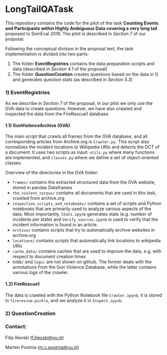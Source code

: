 # LongTailQATask

This repository contains the code for the pilot of the task **Counting Events and Participants within Highly Ambiguous Data covering a very long tail** proposed to SemEval 2018. The pilot is described in *Section 7* of our proposal.

Following the conceptual division in the proposal text, the task implementation is divided into two parts: 

1) The folder **EventRegistries** contains the data preparation scripts and data (described in *Section 4.1* of the proposal)
2) The folder **QuestionCreation** creates questions based on the data in 1) and generates question stats (as described in *Section 5.3*)

### 1) EventRegistries

As we describe in *Section 7* of the proposal, in our pilot we only use the GVA data to create questions. However, we have also crawled and inspected the data from the FireRescue1 database.

#### 1.1) GunViolenceArchive (GVA)

The main script that crawls all frames from the GVA database, and all corresponding articles from Archive.org is `Crawler.py`. This script also normalizes the incident locations to Wikipedia URIs and detects the DCT of a document. It uses two scripts as input: `utils.py` where many functions are implemented, and `classes.py` where we define a set of object-oriented classes.

Overview of the directories in the GVA folder:

  * `frames/` contains the extracted structured data from the GVA website, stored in pandas Dataframes
  * `the_violent_corpus/` contains all documents that are used in this task, crawled from archive.org
  * `inspection_scripts_and_notebooks/` contains a set of scripts and Python notebooks that are primarily used to analyze various aspects of the data. Most importantly, `Stats.ipynb` generates stats (e.g. number of incidents per state) and `Verify_sources.ipynb` is used to verify that the incident information is found in an article.
  * `archive/` contains scripts that try to automatically archive websites in archive.org
  * `locations/` contains scripts that automatically link locations to wikipedia URIs
  * `cache_data/` contains caches that are used to improve the data, e.g. with respect to document creation times
  * `GVDB/` and `logs/` are not shown on github. The former deals with the annotations from the Gun Violence Database, while the latter contains various logs of the crawler.

#### 1.2) FireRescue1

The data is crawled with the Python Notebook file `Crawler.ipynb`, it is stored in `firerescue.pickle`, and we analyze it in `Inspect.ipynb`. 

### 2) QuestionCreation


### Contact:

Filip Ilievski (f.ilievski@vu.nl)

Marten Postma (m.c.postma@vu.nl)
